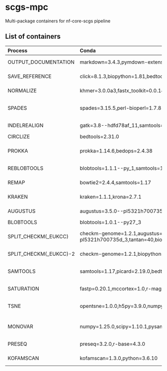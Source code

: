 # scgs-mpc
Multi-package containers for nf-core-scgs pipeline

## List of containers
| Process | Conda | hash | docker | singularity |
| :--- | :--- | :--- | :--- | :--- |
| OUTPUT_DOCUMENTATION | markdown=3.4.3,pymdown-extensions=10.0.1 | mulled-v2-9d4085f2843801e3a749ddf5aafb2163e650905b:957aa01b06e937103f54e0d7f72e2ab0c8be9b6f | quay.io/scgs/mulled-v2-9d4085f2843801e3a749ddf5aafb2163e650905b:957aa01b06e937103f54e0d7f72e2ab0c8be9b6f-0 | https://depot.galaxyproject.org/singularity/mulled-v2-9d4085f2843801e3a749ddf5aafb2163e650905b:957aa01b06e937103f54e0d7f72e2ab0c8be9b6f-0 |
| SAVE_REFERENCE | click=8.1.3,biopython=1.81,bedtools=2.31.0 | mulled-v2-03f569b0930bbc8a26531ce48223cd6880134686:eeee3d8bada9c650a6eab38b1eecb7d20fe49a3a | quay.io/scgs/mulled-v2-03f569b0930bbc8a26531ce48223cd6880134686:eeee3d8bada9c650a6eab38b1eecb7d20fe49a3a-0 | https://depot.galaxyproject.org/singularity/mulled-v2-03f569b0930bbc8a26531ce48223cd6880134686:eeee3d8bada9c650a6eab38b1eecb7d20fe49a3a-0 |
| NORMALIZE | khmer=3.0.0a3,fastx_toolkit=0.0.14 | mulled-v2-afeccb6637ecc3e429a8f7f6e6713be70eff3d40:ee0ebbe2f959481c603cf90cda1c2026613505ef | quay.io/scgs/mulled-v2-afeccb6637ecc3e429a8f7f6e6713be70eff3d40:ee0ebbe2f959481c603cf90cda1c2026613505ef-0 | https://depot.galaxyproject.org/singularity/mulled-v2-afeccb6637ecc3e429a8f7f6e6713be70eff3d40:ee0ebbe2f959481c603cf90cda1c2026613505ef-0 |
| SPADES | spades=3.15.5,perl-bioperl=1.7.8 | mulled-v2-23d30bd0f79edd4339b884a2320935a5a236f7eb:824e273bd5969e5d2f8d617c66ab71e506b4ea71 | quay.io/scgs/mulled-v2-23d30bd0f79edd4339b884a2320935a5a236f7eb:824e273bd5969e5d2f8d617c66ab71e506b4ea71-0 | https://depot.galaxyproject.org/singularity/mulled-v2-23d30bd0f79edd4339b884a2320935a5a236f7eb:824e273bd5969e5d2f8d617c66ab71e506b4ea71-0 |
| INDELREALIGN | gatk=3.8--hdfd78af_11,samtools=1.17,picard=2.19.0 | mulled-v2-1078cca9be35f4e979036df5cc474bba6aa9e104:a682d8c0dfb0582e13b281ab918a1de0b7a7778d | quay.io/scgs/mulled-v2-1078cca9be35f4e979036df5cc474bba6aa9e104:a682d8c0dfb0582e13b281ab918a1de0b7a7778d-0 | https://depot.galaxyproject.org/singularity/mulled-v2-1078cca9be35f4e979036df5cc474bba6aa9e104:a682d8c0dfb0582e13b281ab918a1de0b7a7778d-0 |
| CIRCLIZE | bedtools=2.31.0 | bedtools:2.31.0 | quay.io/scgs/bedtools:2.31.0 | https://depot.galaxyproject.org/singularity/bedtools:2.31.0 |
| PROKKA | prokka=1.14.6,bedops=2.4.38 | mulled-v2-1e40df84b5b2d0a934c357a759500c269d2eb793:81460e1910925aa1427c823417f44d2739507564 | quay.io/scgs/mulled-v2-1e40df84b5b2d0a934c357a759500c269d2eb793:81460e1910925aa1427c823417f44d2739507564-0 | https://depot.galaxyproject.org/singularity/mulled-v2-1e40df84b5b2d0a934c357a759500c269d2eb793:81460e1910925aa1427c823417f44d2739507564-0 |
| REBLOBTOOLS | blobtools=1.1.1--py_1,samtools=1.17 | mulled-v2-358b5ab5afe13b671cdf14afe811ec6475320ccc:a5ebd9287a143d5f920d100bec2d36e8ec80b625 | quay.io/scgs/mulled-v2-358b5ab5afe13b671cdf14afe811ec6475320ccc:a5ebd9287a143d5f920d100bec2d36e8ec80b625-0 | https://depot.galaxyproject.org/singularity/mulled-v2-358b5ab5afe13b671cdf14afe811ec6475320ccc:a5ebd9287a143d5f920d100bec2d36e8ec80b625-0 |
| REMAP | bowtie2=2.4.4,samtools=1.17 | mulled-v2-c742dccc9d8fabfcff2af0d8d6799dbc711366cf:7a723346025146e191fdbf519b8131c258b9eeab | quay.io/scgs/mulled-v2-c742dccc9d8fabfcff2af0d8d6799dbc711366cf:7a723346025146e191fdbf519b8131c258b9eeab-0 | https://depot.galaxyproject.org/singularity/mulled-v2-c742dccc9d8fabfcff2af0d8d6799dbc711366cf:7a723346025146e191fdbf519b8131c258b9eeab-0 |
| KRAKEN | kraken=1.1.1,krona=2.7.1 | mulled-v2-d45752891fea2584428a164c55ff535957eb7fa2:17bc7e8d082e77491b01a53af02d08779b923f10 | quay.io/scgs/mulled-v2-d45752891fea2584428a164c55ff535957eb7fa2:17bc7e8d082e77491b01a53af02d08779b923f10-0 | https://depot.galaxyproject.org/singularity/mulled-v2-d45752891fea2584428a164c55ff535957eb7fa2:17bc7e8d082e77491b01a53af02d08779b923f10-0 |
| AUGUSTUS | augustus=3.5.0--pl5321h700735d_3,tantan=40 | mulled-v2-25b0c981ecfd8d3b08ff5d0fe770fa0aed57e827:2f3083f6f040a1f2ba35c3999b612686446fc7f3 | quay.io/scgs/mulled-v2-25b0c981ecfd8d3b08ff5d0fe770fa0aed57e827:2f3083f6f040a1f2ba35c3999b612686446fc7f3-0 | https://depot.galaxyproject.org/singularity/mulled-v2-25b0c981ecfd8d3b08ff5d0fe770fa0aed57e827:2f3083f6f040a1f2ba35c3999b612686446fc7f3-0 |
| BLOBTOOLS | blobtools=1.0.1--py27_3 | blobtools:1.0.1--py27_3 | quay.io/scgs/blobtools:1.0.1--py27_3 | https://depot.galaxyproject.org/singularity/blobtools:1.0.1--py27_3 |
| SPLIT_CHECKM(_EUKCC) | checkm-genome=1.2.1,augustus=3.5.0--pl5321h700735d_3,tantan=40,biopython=1.81,typer=0.9.0,numpy=1.25.0,eukcc=2.1.0 | mulled-v2-28c5d03d1ac8475499ba2a43715feecc3e991223:c795f73b9d282e25900663d2b634c26711c5b8a4 | quay.io/scgs/mulled-v2-28c5d03d1ac8475499ba2a43715feecc3e991223:c795f73b9d282e25900663d2b634c26711c5b8a4-0 | https://depot.galaxyproject.org/singularity/mulled-v2-28c5d03d1ac8475499ba2a43715feecc3e991223:c795f73b9d282e25900663d2b634c26711c5b8a4-0 |
| SPLIT_CHECKM(_EUKCC)-2 | checkm-genome=1.2.1,biopython=1.81,typer=0.9.0,numpy=1.25.0,eukcc=2.1.0 | mulled-v2-0feaab287f38f972131dd3bb7da934bbaf023bff:4ef92db9dd23be0907c8aca442ae601cf16179b2 | quay.io/scgs/mulled-v2-0feaab287f38f972131dd3bb7da934bbaf023bff:4ef92db9dd23be0907c8aca442ae601cf16179b2-0 | https://depot.galaxyproject.org/singularity/mulled-v2-0feaab287f38f972131dd3bb7da934bbaf023bff:4ef92db9dd23be0907c8aca442ae601cf16179b2-0 |
| SAMTOOLS | samtools=1.17,picard=2.19.0,bedtools=2.31.0,r-magicaxis=2.2 | mulled-v2-a055626708da8b97b79d76d03667dba1cb4bb107:3785590b864aff1747a8d3237666cee5030d4c3e | quay.io/scgs/mulled-v2-a055626708da8b97b79d76d03667dba1cb4bb107:3785590b864aff1747a8d3237666cee5030d4c3e-0 | https://depot.galaxyproject.org/singularity/mulled-v2-a055626708da8b97b79d76d03667dba1cb4bb107:3785590b864aff1747a8d3237666cee5030d4c3e-0 |
| SATURATION | fastp=0.20.1,mccortex=1.0,r-magicaxis=2.2.14,r-rcolorbrewer=1.1_3 | mulled-v2-78a3de80258f15f00d10eb0e6b53b053cda0fdaf:a53e36beaf3f3c66855542ea44bf07fdb3309689 | quay.io/scgs/mulled-v2-78a3de80258f15f00d10eb0e6b53b053cda0fdaf:a53e36beaf3f3c66855542ea44bf07fdb3309689-0 | https://depot.galaxyproject.org/singularity/mulled-v2-78a3de80258f15f00d10eb0e6b53b053cda0fdaf:a53e36beaf3f3c66855542ea44bf07fdb3309689-0 |
| TSNE | opentsne=1.0.0,h5py=3.9.0,numpy=1.25.0,pandas=2.0.2,kpal=2.1.1,perl-bioperl=1.7.8 | mulled-v2-8905087433117c98a93e379c07447431e85bdd71:5402918794aa21f8f7e4b46973655d86142c9ffb | quay.io/scgs/mulled-v2-8905087433117c98a93e379c07447431e85bdd71:5402918794aa21f8f7e4b46973655d86142c9ffb-0 | https://depot.galaxyproject.org/singularity/mulled-v2-8905087433117c98a93e379c07447431e85bdd71:5402918794aa21f8f7e4b46973655d86142c9ffb-0 |
| MONOVAR | numpy=1.25.0,scipy=1.10.1,pysam=0.21.0,samtools=1.17 | mulled-v2-3fac00b995a603e53b168c14fd623583081a1b9d:dc88b89d94c822ade5a35acdb5836139bb931890 | quay.io/scgs/mulled-v2-3fac00b995a603e53b168c14fd623583081a1b9d:dc88b89d94c822ade5a35acdb5836139bb931890-0 | https://depot.galaxyproject.org/singularity/mulled-v2-3fac00b995a603e53b168c14fd623583081a1b9d:dc88b89d94c822ade5a35acdb5836139bb931890-0 |
| PRESEQ | preseq=3.2.0,r-base=4.3.0 | mulled-v2-f75ca76f6f0d8dac03a420a64d4d702441604c14:03f4a075e359bb32a613b098d13dba7b4c8c967f | quay.io/scgs/mulled-v2-f75ca76f6f0d8dac03a420a64d4d702441604c14:03f4a075e359bb32a613b098d13dba7b4c8c967f-0 | https://depot.galaxyproject.org/singularity/mulled-v2-f75ca76f6f0d8dac03a420a64d4d702441604c14:03f4a075e359bb32a613b098d13dba7b4c8c967f-0 |
| KOFAMSCAN | kofamscan=1.3.0,python=3.6.10 | mulled-v2-ef3cc10895f39bdde312c5e796de361bc231bb29:f6fe8bf9968d952a4cb8cdb90f165e49c40688b8 | quay.io/scgs/mulled-v2-ef3cc10895f39bdde312c5e796de361bc231bb29:f6fe8bf9968d952a4cb8cdb90f165e49c40688b8-0 | https://depot.galaxyproject.org/singularity/mulled-v2-ef3cc10895f39bdde312c5e796de361bc231bb29:f6fe8bf9968d952a4cb8cdb90f165e49c40688b8-0 |
